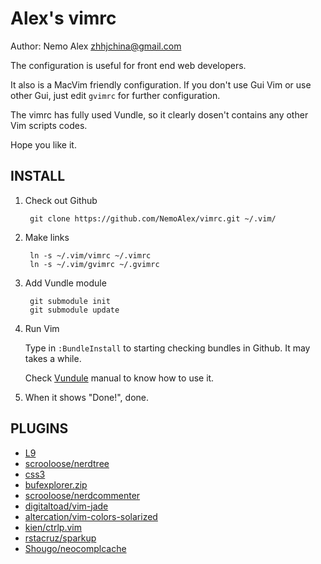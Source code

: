 Alex's vimrc
============
Author: Nemo Alex <zhhjchina@gmail.com>

The configuration is useful for front end web developers.

It also is a MacVim friendly configuration. If you don't use Gui Vim or use other Gui, just edit `gvimrc` for further configuration.

The vimrc has fully used Vundle, so it clearly dosen't contains any other Vim scripts codes.

Hope you like it.

INSTALL
--------------

1. Check out Github

    	git clone https://github.com/NemoAlex/vimrc.git ~/.vim/

2. Make links

    	ln -s ~/.vim/vimrc ~/.vimrc
    	ln -s ~/.vim/gvimrc ~/.gvimrc

3. Add Vundle module

		git submodule init
		git submodule update 

4. Run Vim

	Type in `:BundleInstall` to starting checking bundles in Github. It may takes a while.

	Check [Vundule](https://github.com/gmarik/vundle) manual to know how to use it.

5. When it shows "Done!", done.

PLUGINS
--------------
* [L9](http://www.vim.org/scripts/script.php?script_id=3252)
* [scrooloose/nerdtree](https://github.com/scrooloose/nerdtree)
* [css3](http://www.vim.org/scripts/script.php?script_id=3042)
* [bufexplorer.zip](http://www.vim.org/scripts/script.php?script_id=42)
* [scrooloose/nerdcommenter](https://github.com/scrooloose/nerdcommenter)
* [digitaltoad/vim-jade](https://github.com/digitaltoad/vim-jade)
* [altercation/vim-colors-solarized](https://github.com/altercation/solarized)
* [kien/ctrlp.vim](https://github.com/kien/ctrlp.vim)
* [rstacruz/sparkup](https://github.com/rstacruz/sparkup)
* [Shougo/neocomplcache](https://github.com/Shougo/neocomplcache)

